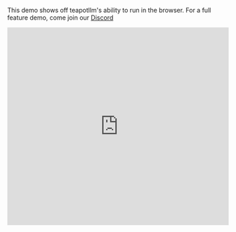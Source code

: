 This demo shows off teapotllm's ability to run in the browser. For a full feature demo, come join our [Discord](https://discord.com/invite/hPxGSn5dST)
<iframe
    src="https://teapotai.com/web_demo.html"
    frameborder="0"
    width="100%"
    height="450"
    style="max-width: 100%;"
></iframe>
